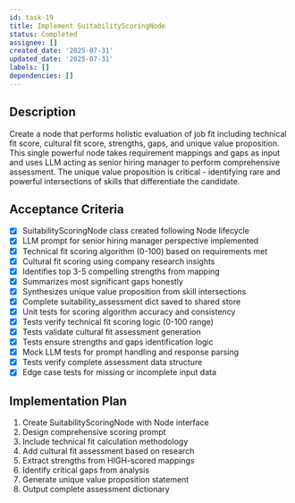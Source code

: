 ```yaml
---
id: task-19
title: Implement SuitabilityScoringNode
status: Completed
assignee: []
created_date: '2025-07-31'
updated_date: '2025-07-31'
labels: []
dependencies: []
---
```


## Description

Create a node that performs holistic evaluation of job fit including technical fit score, cultural fit score, strengths, gaps, and unique value proposition. This single powerful node takes requirement mappings and gaps as input and uses LLM acting as senior hiring manager to perform comprehensive assessment. The unique value proposition is critical - identifying rare and powerful intersections of skills that differentiate the candidate.

## Acceptance Criteria

- [x] SuitabilityScoringNode class created following Node lifecycle
- [x] LLM prompt for senior hiring manager perspective implemented
- [x] Technical fit scoring algorithm (0-100) based on requirements met
- [x] Cultural fit scoring using company research insights
- [x] Identifies top 3-5 compelling strengths from mapping
- [x] Summarizes most significant gaps honestly
- [x] Synthesizes unique value proposition from skill intersections
- [x] Complete suitability_assessment dict saved to shared store
- [x] Unit tests for scoring algorithm accuracy and consistency
- [x] Tests verify technical fit scoring logic (0-100 range)
- [x] Tests validate cultural fit assessment generation
- [x] Tests ensure strengths and gaps identification logic
- [x] Mock LLM tests for prompt handling and response parsing
- [x] Tests verify complete assessment data structure
- [x] Edge case tests for missing or incomplete input data

## Implementation Plan

1. Create SuitabilityScoringNode with Node interface
2. Design comprehensive scoring prompt
3. Include technical fit calculation methodology
4. Add cultural fit assessment based on research
5. Extract strengths from HIGH-scored mappings
6. Identify critical gaps from analysis
7. Generate unique value proposition statement
8. Output complete assessment dictionary
